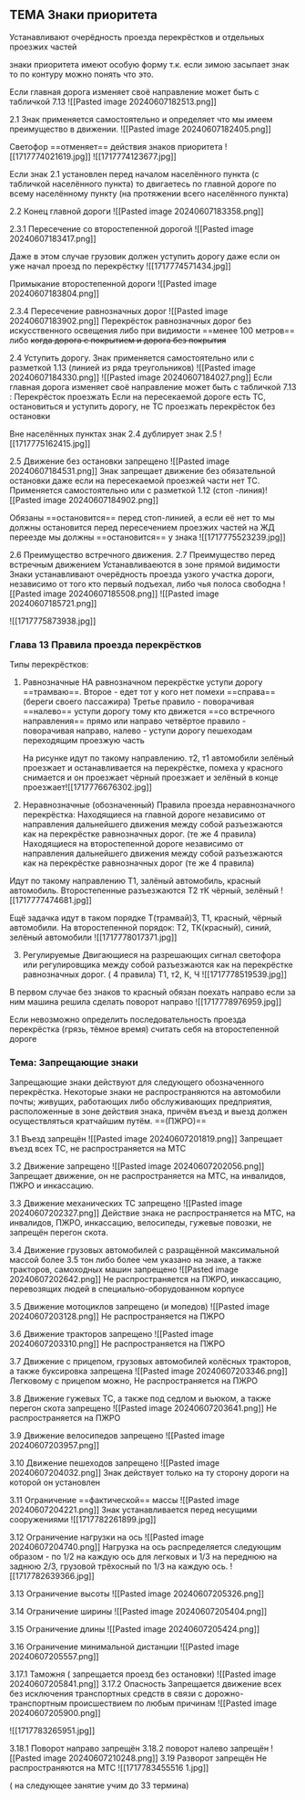 ## ТЕМА Знаки приоритета

Устанавливают очерёдность проезда перекрёстков и отдельных проезжих частей

знаки приоритета имеют особую форму т.к. если  зимою засыпает знак то по контуру можно понять что это.


Если главная дорога изменяет своё направление может быть с табличкой 7.13 ![[Pasted image 20240607182513.png]]

2.1 Знак применяется самостоятельно и определяет что мы имеем преимущество в движении.
![[Pasted image 20240607182405.png]]

Светофор ==отменяет== действия знаков приоритета
![[1717774021619.jpg]]
![[1717774123677.jpg]]

Если знак 2.1 установлен перед началом населённого пункта (с табличкой населённого пункта) то двигаетесь по главной дороге по всему населённому пункту (на протяжении всего населённого пункта)

2.2 Конец главной дороги
![[Pasted image 20240607183358.png]]

2.3.1 Пересечение со второстепенной дорогой
![[Pasted image 20240607183417.png]]

Даже в этом случае грузовик должен уступить дорогу даже если он уже начал проезд по перекрёстку
![[1717774571434.jpg]]

Примыкание второстепенной дороги
![[Pasted image 20240607183804.png]]

2.3.4 Пересечение равнозначных дорог
![[Pasted image 20240607183902.png]]
Перекрёсток равнозначных дорог без искусственного освещения либо при видимости ==менее 100 метров== либо ~~когда дорога с покрытием и дорога без покрытия~~  

2.4 Уступить дорогу. Знак применяется самостоятельно или с разметкой 1.13 (линией из ряда треугольников)
![[Pasted image 20240607184330.png]]
![[Pasted image 20240607184027.png]]
Если главная дорога изменяет своё направление  может быть с табличкой 7.13 : Перекрёсток проезжать 
Если на пересекаемой дороге есть ТС, остановиться и уступить дорогу, не ТС проезжать перекрёсток без остановки

Вне населённых пунктах знак 2.4 дублирует знак 2.5
![[1717775162415.jpg]]

2.5 Движение без остановки запрещено
![[Pasted image 20240607184531.png]]
Знак запрещает движение без обязательной остановки даже если на пересекаемой проезжей части нет ТС. Применяется самостоятельно или с разметкой 1.12 (стоп -линия)![[Pasted image 20240607184902.png]]

Обязаны ==остановится== перед стоп-линией, а если её нет то мы должны остановится перед пересечением проезжих частей
на ЖД переезде мы должны ==остановится==  у знака
![[1717775523239.jpg]]

2.6 Преимущество встречного движения. 2.7 Преимущество перед встречным движением
Устанавливаеются в зоне прямой видимости
Знаки устанавливают очерёдность проезда узкого участка дороги, независимо от того кто первый подъехал, либо чья полоса свободна
![[Pasted image 20240607185508.png]]
![[Pasted image 20240607185721.png]]

![[1717775873938.jpg]]


###  Глава 13 Правила проезда перекрёстков

Типы перекрёстков:
1. Равнозначные  НА равнозначном перекрёстке уступи дорогу ==трамваю==.
    Второе - едет тот у кого нет помехи ==справа== (береги своего пассажира) Третье правило - поворачивая ==налево== уступи дорогу тому кто движется ==со встречного направления== прямо или направо
    четвёртое правило - поворачивая направо, налево - уступи дорогу пешеходам переходящим проезжую часть
    
   На рисунке идут по такому направлению. т2, т1 автомобили  зелёный проезжает и останавливается на перекрёстке, помеха у красного снимается и он проезжает чёрный проезжает и зелёный в конце проезжает![[1717776676302.jpg]]
2.  Неравнозначные (обозначенный)
   Правила проезда неравнозначного перекрёстка: 
   Находящиеся на главной дороге независимо от направления дальнейшего движения между собой разъезжаются как на перекрёстке равнозначных дорог. (те же 4 правила)
   Находящиеся на второстепенной дороге независимо от направления дальнейшего движения между собой разъезжаются как на перекрёстке равнозначных дорог (те же 4 правила)
   
   Идут по такому направлению Т1, залёный автомобиль, красный автомобиль. Второстепенные разъезжаются Т2 тК  чёрный, зелёный 
![[1717777474681.jpg]]

Ещё задачка
идут в таком порядке Т(трамвай)3, Т1, красный, чёрный автомобили. На второстепенной порядок: Т2, ТК(красный), синий, зелёный автомобили
![[1717778017371.jpg]]

3. Регулируемые
   Двигающиеся на разрешающих сигнал светофора или регулировщика между собой разъезжаются как на перекрёстке равнозначных дорог. ( 4 правила)
   Т1, т2, К, Ч
   ![[1717778519539.jpg]]

В первом случае без знаков то красный обязан поехать направо если за ним машина решила сделать поворот направо
![[1717778976959.jpg]]

Если невозможно определить последовательность проезда перекрёстка (грязь, тёмное время) считать себя на второстепенной дороге


### Тема: Запрещающие знаки

Запрещающие знаки действуют для следующего обозначенного перекрёстка. Некоторые знаки не распространяются на автомобили почты; живущих, работающих либо обслуживающих предприятия, расположенные в зоне действия знака, причём въезд и выезд должен осуществляться кратчайшим путём. ==(ПЖРО)== 

3.1 Въезд запрещён
![[Pasted image 20240607201819.png]]
Запрещает въезд всех ТС, не распространяется на МТС

3.2 Движение запрещено
![[Pasted image 20240607202056.png]]
Запрещает движение, он не распространяется на МТС, на инвалидов, ПЖРО и инкассацию.

3.3 Движение механических ТС запрещено
![[Pasted image 20240607202327.png]]
Действие знака не распространяется на МТС, на инвалидов, ПЖРО, инкассацию, велосипеды, гужевые повозки, не запрещён перегон скота.

3.4 Движение грузовых автомобилей с разращённой максимальной массой более 3.5 тон либо более чем указано на знаке, а также тракторов, самоходных машин запрещено
![[Pasted image 20240607202642.png]]
Не распространяется на ПЖРО, инкассацию, перевозящих людей в  специально-оборудованном корпусе

3.5 Движение мотоциклов запрещено (и мопедов)
![[Pasted image 20240607203128.png]]
Не распространяется на ПЖРО

3.6 Движение тракторов запрещено
![[Pasted image 20240607203310.png]]
Не распространяется на ПЖРО

3.7 Движение с прицепом, грузовых автомобилей колёсных тракторов, а также буксировка запрещена
![[Pasted image 20240607203346.png]]
Легковому с прицепом можно, Не распространяется на ПЖРО

3.8 Движение гужевых ТС, а также под седлом и вьюком, а также перегон скота запрещено
![[Pasted image 20240607203641.png]]
Не распространяется на ПЖРО

3.9 Движение велосипедов запрещено
![[Pasted image 20240607203957.png]]

3.10 Движение пешеходов запрещено
![[Pasted image 20240607204032.png]]
Знак действует только на ту сторону дороги на которой он установлен

3.11 Ограничение ==фактической== массы
![[Pasted image 20240607204221.png]]
Знак устанавливается перед несущими сооружениями
![[1717782261899.jpg]]

3.12 Ограничение нагрузки на ось
![[Pasted image 20240607204740.png]]
Нагрузка на ось распределяется следующим образом - по 1/2 на каждую ось для легковых и 1/3 на переднюю на заднюю 2/3, грузовой трёхосный  по 1/3 на каждую ось. 
![[1717782639366.jpg]]

3.13 Ограничение высоты
![[Pasted image 20240607205326.png]]

3.14 Ограничение ширины
![[Pasted image 20240607205404.png]]

3.15 Ограничение длины
![[Pasted image 20240607205424.png]]

3.16 Ограничение минимальной дистанции
![[Pasted image 20240607205557.png]]

3.17.1 Таможня ( запрещается проезд без остановки)
![[Pasted image 20240607205841.png]]
3.17.2 Опасность Запрещается движение всех без исключения транспортных средств в связи с дорожно-транспортным происшествием по любым причинам
![[Pasted image 20240607205900.png]]

![[1717783265951.jpg]]

3.18.1 Поворот  направо запрещён 3.18.2 поворот налево запрещён
![[Pasted image 20240607210248.png]]
3.19 Разворот запрещён
Не распространяются на МТС
![[1717783455516 1.jpg]]


( на следующее занятие учим до 33 термина) 
